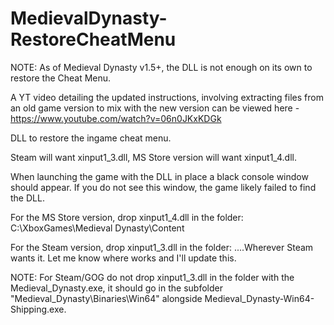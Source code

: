 # MedievalDynasty-RestoreCheatMenu

NOTE:  As of Medieval Dynasty v1.5+, the DLL is not enough on its own to restore the Cheat Menu.

A YT video detailing the updated instructions, involving extracting files from an old game version to mix with the new version can be viewed here - https://www.youtube.com/watch?v=06n0JKxKDGk



DLL to restore the ingame cheat menu.


Steam will want xinput1_3.dll, MS Store version will want xinput1_4.dll.

When launching the game with the DLL in place a black console window should appear.  If you do not see this window, the game likely failed to find the DLL.

For the MS Store version, drop xinput1_4.dll in the folder:
	C:\XboxGames\Medieval Dynasty\Content

For the Steam version, drop xinput1_3.dll in the folder:
	....Wherever Steam wants it.  Let me know where works and I'll update this.
	
NOTE:  For Steam/GOG do not drop xinput1_3.dll in the folder with the Medieval_Dynasty.exe, it should go in the subfolder "Medieval_Dynasty\Binaries\Win64" alongside Medieval_Dynasty-Win64-Shipping.exe.
